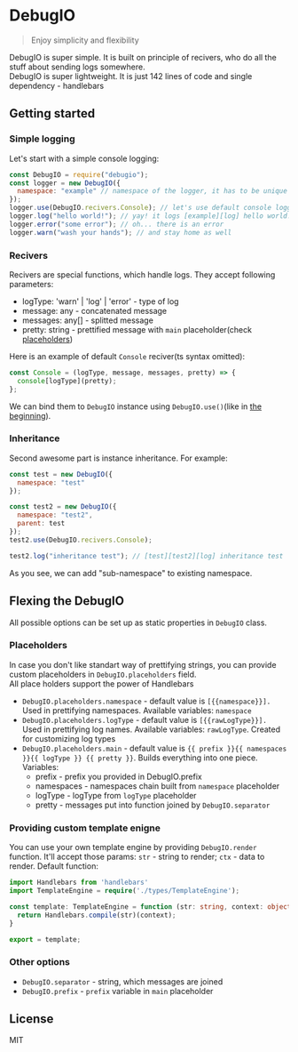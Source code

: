 # DebugIO
> Enjoy simplicity and flexibility

DebugIO is super simple. It is built on principle of recivers, who do all the stuff about sending logs somewhere.  
DebugIO is super lightweight. It is just 142 lines of code and single dependency - handlebars
## Getting started
### Simple logging
Let's start with a simple console logging:
```js
const DebugIO = require("debugio");
const logger = new DebugIO({
  namespace: "example" // namespace of the logger, it has to be unique
});
logger.use(DebugIO.recivers.Console); // let's use default console logger
logger.log("hello world!"); // yay! it logs [example][log] hello world! 
logger.error("some error"); // oh... there is an error
logger.warn("wash your hands"); // and stay home as well
```
### Recivers
Recivers are special functions, which handle logs. They accept following parameters:
* logType: 'warn' | 'log' | 'error' - type of log
* message: any - concatenated message
* messages: any[] - splitted message
* pretty: string - prettified message with `main` placeholder(check [placeholders](#placeholders))  

Here is an example of default `Console` reciver(ts syntax omitted):
```js
const Console = (logType, message, messages, pretty) => {
  console[logType](pretty);
};
```
We can bind them to `DebugIO` instance using `DebugIO.use()`(like in [the beginning](#simple-logging)).
### Inheritance
Second awesome part is instance inheritance. For example:
```js
const test = new DebugIO({
  namespace: "test"
});

const test2 = new DebugIO({
  namespace: "test2",
  parent: test
});
test2.use(DebugIO.recivers.Console);

test2.log("inheritance test"); // [test][test2][log] inheritance test
```
As you see, we can add "sub-namespace" to existing namespace.
## Flexing the DebugIO
All possible options can be set up as static properties in `DebugIO` class.
### Placeholders
In case you don't like standart way of prettifying strings, you can provide custom placeholders in `DebugIO.placeholders` field.  
All place holders support the power of Handlebars
* `DebugIO.placeholders.namespace` - default value is `[{{namespace}}]. ` Used in prettifying namespaces. Available variables: `namespace`
* `DebugIO.placeholders.logType` - default value is `[{{rawLogType}}]. ` Used in prettifying log names. Available variables: `rawLogType`. Created for customizing log types
* `DebugIO.placeholders.main` - default value is `{{ prefix }}{{ namespaces }}{{ logType }} {{ pretty }}`. Builds everything into one piece.  
  Variables:
  * prefix - prefix you provided in DebugIO.prefix
  * namespaces - namespaces chain built from `namespace` placeholder
  * logType - logType from `logType` placeholder
  * pretty - messages put into function joined by `DebugIO.separator`

### Providing custom template enigne
You can use your own template engine by providing `DebugIO.render` function. It'll accept those params: `str` - string to render; `ctx` - data to render. Default function:
```ts
import Handlebars from 'handlebars'
import TemplateEngine = require('./types/TemplateEngine');

const template: TemplateEngine = function (str: string, context: object): string {
  return Handlebars.compile(str)(context);
}

export = template;
```
### Other options
* `DebugIO.separator` - string, which messages are joined
* `DebugIO.prefix` - `prefix` variable in `main` placeholder

## License
MIT
